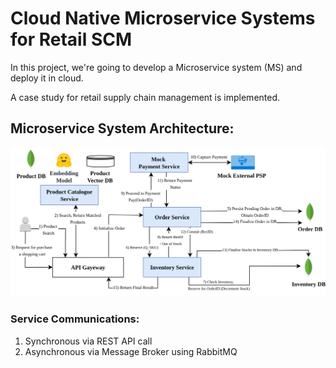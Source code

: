 # Cloud Native Microservice Systems for Retail SCM

In this project, we're going to develop a Microservice system (MS) and deploy it in cloud.

A case study for retail supply chain management is implemented.

## Microservice System Architecture:

![alt text](figures/MS-Retail.png)

### Service Communications:

1. Synchronous via REST API call
3. Asynchronous via Message Broker using RabbitMQ

